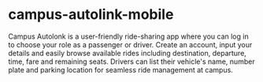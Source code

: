 # campus-autolink-mobile
 Campus Autolonk is a user-friendly ride-sharing app where you can log in to choose your role as a passenger or driver. Create an account, input your details and easily browse available rides including destination, departure, time, fare and remaining seats. Drivers can list their vehicle's name, number plate and parking location for seamless ride management at campus.
